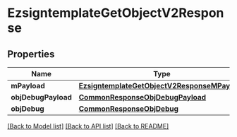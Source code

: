 # EzsigntemplateGetObjectV2Response

## Properties
Name | Type | Description | Notes
------------ | ------------- | ------------- | -------------
**mPayload** | [**EzsigntemplateGetObjectV2ResponseMPayload**](EzsigntemplateGetObjectV2ResponseMPayload.md) |  | 
**objDebugPayload** | [**CommonResponseObjDebugPayload**](CommonResponseObjDebugPayload.md) |  | [optional] 
**objDebug** | [**CommonResponseObjDebug**](CommonResponseObjDebug.md) |  | [optional] 

[[Back to Model list]](../README.md#documentation-for-models) [[Back to API list]](../README.md#documentation-for-api-endpoints) [[Back to README]](../README.md)


